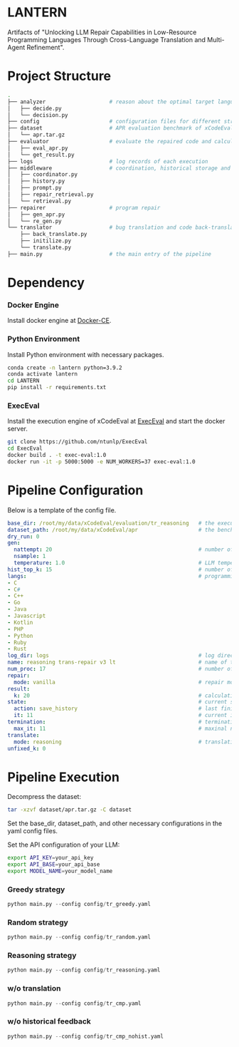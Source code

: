 # LANTERN

Artifacts of "Unlocking LLM Repair Capabilities in Low-Resource Programming Languages Through Cross-Language Translation and Multi-Agent Refinement".

# Project Structure
```bash
.
├── analyzer                    # reason about the optimal target language 
│   ├── decide.py
│   └── decision.py
├── config                      # configuration files for different strategies
├── dataset                     # APR evaluation benchmark of xCodeEval
│   └── apr.tar.gz
├── evaluator                   # evaluate the repaired code and calculate metrics
│   ├── eval_apr.py
│   └── get_result.py
├── logs                        # log records of each execution
├── middleware                  # coordination, historical storage and retrieval, prompt construction, etc.
│   ├── coordinator.py
│   ├── history.py
│   ├── prompt.py
│   ├── repair_retrieval.py
│   └── retrieval.py
├── repairer                    # program repair
│   ├── gen_apr.py
│   └── re_gen.py
└── translator                  # bug translation and code back-translation
    ├── back_translate.py
    ├── initilize.py
    └── translate.py
├── main.py                     # the main entry of the pipeline
```

# Dependency
### Docker Engine
Install docker engine at [Docker-CE](https://docs.docker.com/engine/install/).

### Python Environment
Install Python environment with necessary packages.
```bash
conda create -n lantern python=3.9.2
conda activate lantern
cd LANTERN
pip install -r requirements.txt
```

### ExecEval
Install the execution engine of xCodeEval at [ExecEval](https://github.com/ntunlp/execeval) and start the docker server.
```bash
git clone https://github.com/ntunlp/ExecEval
cd ExecEval
docker build . -t exec-eval:1.0
docker run -it -p 5000:5000 -e NUM_WORKERS=37 exec-eval:1.0
```

# Pipeline Configuration
Below is a template of the config file.
```yaml
base_dir: /root/my/data/xCodeEval/evaluation/tr_reasoning   # the execution directory where all outcomes are produced
dataset_path: /root/my/data/xCodeEval/apr                   # the benchmark path
dry_run: 0                      
gen:
  nattempt: 20                                              # number of samples generated for each problem
  nsample: 1
  temperature: 1.0                                          # LLM temperature
hist_top_k: 15                                              # number of top-k historical feedback
langs:                                                      # programming language scope
- C
- C#
- C++
- Go
- Java
- Javascript
- Kotlin
- PHP
- Python
- Ruby
- Rust
log_dir: logs                                               # log directory
name: reasoning trans-repair v3 lt                          # name of this run
num_proc: 17                                                # number of paralell processes
repair:
  mode: vanilla                                             # repair mode [vanilla/cmp]
result:
  k: 20                                                     # calculation from Pass@1 to Pass@k
state:                                                      # current state of the pipeline
  action: save_history                                      # last finished action
  it: 11                                                    # current iteration
termination:                                                # termination condition
  max_it: 11                                                # maxinal number of iterations
translate:
  mode: reasoning                                           # translation mode [greedy/random/reasoning/notrans/nohist]
unfixed_k: 0                                                

```

# Pipeline Execution
Decompress the dataset:
```bash
tar -xzvf dataset/apr.tar.gz -C dataset
```
Set the base_dir, dataset_path, and other necessary configurations in the yaml config files.

Set the API configuration of your LLM:
```bash
export API_KEY=your_api_key
export API_BASE=your_api_base
export MODEL_NAME=your_model_name
```
### Greedy strategy
```python
python main.py --config config/tr_greedy.yaml
```

### Random strategy
```python
python main.py --config config/tr_random.yaml
```

### Reasoning strategy
```python
python main.py --config config/tr_reasoning.yaml
```

### w/o translation
```python
python main.py --config config/tr_cmp.yaml
```

### w/o historical feedback
```python
python main.py --config config/tr_cmp_nohist.yaml
```